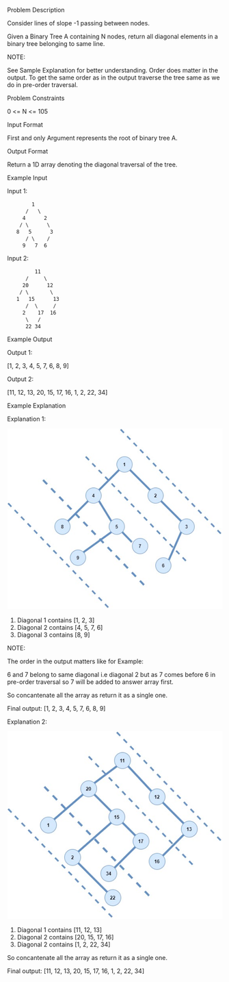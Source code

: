 Problem Description

Consider lines of slope -1 passing between nodes.

Given a Binary Tree A containing N nodes, return all diagonal elements in a binary tree belonging to same line.

NOTE:

See Sample Explanation for better understanding.
Order does matter in the output.
To get the same order as in the output traverse the tree same as we do in pre-order traversal.


Problem Constraints

0 <= N <= 105



Input Format

First and only Argument represents the root of binary tree A.



Output Format

Return a 1D array denoting the diagonal traversal of the tree.



Example Input

Input 1:

            1
          /   \
         4      2
        / \      \
       8   5      3
          / \    /
         9   7  6

Input 2:

             11
          /     \
         20      12
        / \       \
       1   15      13
          /  \     /
         2    17  16
          \   /
          22 34


Example Output

Output 1:

 [1, 2, 3, 4, 5, 7, 6, 8, 9]

Output 2:

 [11, 12, 13, 20, 15, 17, 16, 1, 2, 22, 34]


Example Explanation

Explanation 1:

![img.png](img.png)
 
 1) Diagonal 1 contains [1, 2, 3]
 2) Diagonal 2 contains [4, 5, 7, 6]
 3) Diagonal 3 contains [8, 9]

NOTE:

The order in the output matters like for Example:

6 and 7 belong to same diagonal i.e diagonal 2 but as 7 comes before 6 in pre-order traversal so 7 will be added to answer array first.

 So concantenate all the array as return it as a single one.

 Final output: [1, 2, 3, 4, 5, 7, 6, 8, 9]

Explanation 2:

![img_1.png](img_1.png)
 
 1) Diagonal 1 contains [11, 12, 13]
 2) Diagonal 2 contains [20, 15, 17, 16]
 3) Diagonal 2 contains [1, 2, 22, 34]

 So concantenate all the array as return it as a single one.

 Final output: [11, 12, 13, 20, 15, 17, 16, 1, 2, 22, 34]
